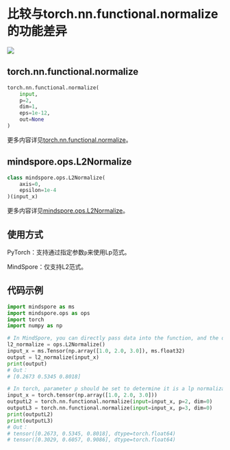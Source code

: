 # 比较与torch.nn.functional.normalize的功能差异

<a href="https://gitee.com/mindspore/docs/blob/r1.9/docs/mindspore/source_zh_cn/note/api_mapping/pytorch_diff/L2Normalize.md" target="_blank"><img src="https://mindspore-website.obs.cn-north-4.myhuaweicloud.com/website-images/r1.9/resource/_static/logo_source.png"></a>

## torch.nn.functional.normalize

```python
torch.nn.functional.normalize(
    input,
    p=2,
    dim=1,
    eps=1e-12,
    out=None
)
```

更多内容详见[torch.nn.functional.normalize](https://pytorch.org/docs/1.5.0/nn.functional.html#torch.nn.functional.normalize)。

## mindspore.ops.L2Normalize

```python
class mindspore.ops.L2Normalize(
    axis=0,
    epsilon=1e-4
)(input_x)
```

更多内容详见[mindspore.ops.L2Normalize](https://mindspore.cn/docs/zh-CN/r1.9/api_python/ops/mindspore.ops.L2Normalize.html#mindspore.ops.L2Normalize)。

## 使用方式

PyTorch：支持通过指定参数`p`来使用Lp范式。

MindSpore：仅支持L2范式。

## 代码示例

```python
import mindspore as ms
import mindspore.ops as ops
import torch
import numpy as np

# In MindSpore, you can directly pass data into the function, and the default dimension is 0.
l2_normalize = ops.L2Normalize()
input_x = ms.Tensor(np.array([1.0, 2.0, 3.0]), ms.float32)
output = l2_normalize(input_x)
print(output)
# Out：
# [0.2673 0.5345 0.8018]

# In torch, parameter p should be set to determine it is a lp normalization, and the default dimension is 1.
input_x = torch.tensor(np.array([1.0, 2.0, 3.0]))
outputL2 = torch.nn.functional.normalize(input=input_x, p=2, dim=0)
outputL3 = torch.nn.functional.normalize(input=input_x, p=3, dim=0)
print(outputL2)
print(outputL3)
# Out：
# tensor([0.2673, 0.5345, 0.8018], dtype=torch.float64)
# tensor([0.3029, 0.6057, 0.9086], dtype=torch.float64)
```